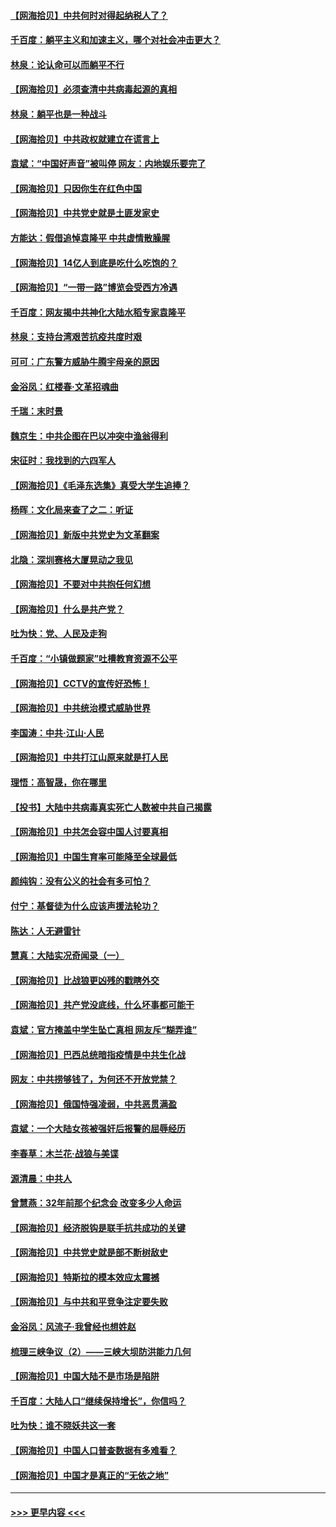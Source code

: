 #### [【网海拾贝】中共何时对得起纳税人了？](../pages/nsc993/n12985578.md?t=05311201) 
#### [千百度：躺平主义和加速主义，哪个对社会冲击更大？](../pages/nsc993/n12985512.md?t=05311201) 
#### [林泉：论认命可以而躺平不行](../pages/nsc993/n12985505.md?t=05311201) 
#### [【网海拾贝】必须查清中共病毒起源的真相](../pages/nsc993/n12984276.md?t=05311201) 
#### [林泉：躺平也是一种战斗](../pages/nsc993/n12984194.md?t=05311201) 
#### [【网海拾贝】中共政权就建立在谎言上](../pages/nsc993/n12981880.md?t=05311201) 
#### [袁斌：“中国好声音”被叫停 网友：内地娱乐要完了](../pages/nsc993/n12981826.md?t=05311201) 
#### [【网海拾贝】只因你生在红色中国](../pages/nsc993/n12979096.md?t=05311201) 
#### [【网海拾贝】中共党史就是土匪发家史](../pages/nsc993/n12976478.md?t=05311201) 
#### [方能达：假借追悼袁隆平 中共虚情散臊腥](../pages/nsc993/n12976396.md?t=05311201) 
#### [【网海拾贝】14亿人到底是吃什么吃饱的？](../pages/nsc993/n12974125.md?t=05311201) 
#### [【网海拾贝】“一带一路”博览会受西方冷遇](../pages/nsc993/n12971787.md?t=05311201) 
#### [千百度：网友揭中共神化大陆水稻专家袁隆平](../pages/nsc993/n12971733.md?t=05311201) 
#### [林泉：支持台湾艰苦抗疫共度时艰](../pages/nsc993/n12971350.md?t=05311201) 
#### [可可：广东警方威胁牛腾宇母亲的原因](../pages/nsc993/n12971100.md?t=05311201) 
#### [金浴凤：红楼春·文革招魂曲](../pages/nsc993/n12970354.md?t=05311201) 
#### [千瑞：末时景](../pages/nsc993/n12970337.md?t=05311201) 
#### [魏京生：中共企图在巴以冲突中渔翁得利](../pages/nsc993/n12970286.md?t=05311201) 
#### [宋征时：我找到的六四军人](../pages/nsc993/n12970213.md?t=05311201) 
#### [【网海拾贝】《毛泽东选集》真受大学生追捧？](../pages/nsc993/n12968779.md?t=05311201) 
#### [杨晖：文化局来查了之二：听证](../pages/nsc993/n12966528.md?t=05311201) 
#### [【网海拾贝】新版中共党史为文革翻案](../pages/nsc993/n12967526.md?t=05311201) 
#### [北隐：深圳赛格大厦晃动之我见](../pages/nsc993/n12967393.md?t=05311201) 
#### [【网海拾贝】不要对中共抱任何幻想](../pages/nsc993/n12965222.md?t=05311201) 
#### [【网海拾贝】什么是共产党？](../pages/nsc993/n12962781.md?t=05311201) 
#### [吐为快：党、人民及走狗](../pages/nsc993/n12962747.md?t=05311201) 
#### [千百度：“小镇做题家”吐槽教育资源不公平](../pages/nsc993/n12962705.md?t=05311201) 
#### [【网海拾贝】CCTV的宣传好恐怖！](../pages/nsc993/n12959984.md?t=05311201) 
#### [【网海拾贝】中共统治模式威胁世界](../pages/nsc993/n12957622.md?t=05311201) 
#### [李国涛：中共‧江山‧人民](../pages/nsc993/n12957502.md?t=05311201) 
#### [【网海拾贝】中共打江山原来就是打人民](../pages/nsc993/n12954345.md?t=05311201) 
#### [理悟：高智晟，你在哪里](../pages/nsc993/n12953115.md?t=05311201) 
#### [【投书】大陆中共病毒真实死亡人数被中共自己揭露](../pages/nsc993/n12953050.md?t=05311201) 
#### [【网海拾贝】中共怎会容中国人讨要真相](../pages/nsc993/n12952161.md?t=05311201) 
#### [【网海拾贝】中国生育率可能降至全球最低](../pages/nsc993/n12948793.md?t=05311201) 
#### [颜纯钩：没有公义的社会有多可怕？](../pages/nsc993/n12947626.md?t=05311201) 
#### [付宁：基督徒为什么应该声援法轮功？](../pages/nsc993/n12947233.md?t=05311201) 
#### [陈达：人无避雷针](../pages/nsc993/n12947098.md?t=05311201) 
#### [慧真：大陆实况奇闻录（一）](../pages/nsc993/n12945811.md?t=05311201) 
#### [【网海拾贝】比战狼更凶残的戳瞎外交](../pages/nsc993/n12945717.md?t=05311201) 
#### [【网海拾贝】共产党没底线，什么坏事都可能干](../pages/nsc993/n12942090.md?t=05311201) 
#### [袁斌：官方掩盖中学生坠亡真相 网友斥“糊弄谁”](../pages/nsc993/n12942029.md?t=05311201) 
#### [【网海拾贝】巴西总统暗指疫情是中共生化战](../pages/nsc993/n12938999.md?t=05311201) 
#### [网友：中共捞够钱了，为何还不开放党禁？](../pages/nsc993/n12938952.md?t=05311201) 
#### [【网海拾贝】俄国恃强凌弱，中共恶贯满盈](../pages/nsc993/n12936626.md?t=05311201) 
#### [袁斌：一个大陆女孩被强奸后报警的屈辱经历](../pages/nsc993/n12936547.md?t=05311201) 
#### [李春草：木兰花·战狼与美谍](../pages/nsc993/n12935995.md?t=05311201) 
#### [源清晨：中共人](../pages/nsc993/n12935589.md?t=05311201) 
#### [曾慧燕：32年前那个纪念会 改变多少人命运](../pages/nsc993/n12934233.md?t=05311201) 
#### [【网海拾贝】经济脱钩是联手抗共成功的关键](../pages/nsc993/n12934176.md?t=05311201) 
#### [【网海拾贝】中共党史就是部不断树敌史](../pages/nsc993/n12932844.md?t=05311201) 
#### [【网海拾贝】特斯拉的模本效应太震撼](../pages/nsc993/n12925626.md?t=05311201) 
#### [【网海拾贝】与中共和平竞争注定要失败](../pages/nsc993/n12923326.md?t=05311201) 
#### [金浴凤：风流子‧我曾经也想姓赵](../pages/nsc993/n12920911.md?t=05311201) 
#### [梳理三峡争议（2）——三峡大坝防洪能力几何](../pages/nsc993/n12920173.md?t=05311201) 
#### [【网海拾贝】中国大陆不是市场是陷阱](../pages/nsc993/n12920143.md?t=05311201) 
#### [千百度：大陆人口“继续保持增长”，你信吗？](../pages/nsc993/n12918946.md?t=05311201) 
#### [吐为快：谁不晓妖共这一套](../pages/nsc993/n12918941.md?t=05311201) 
#### [【网海拾贝】中国人口普查数据有多难看？](../pages/nsc993/n12917822.md?t=05311201) 
#### [【网海拾贝】中国才是真正的“无依之地”](../pages/nsc993/n12915845.md?t=05311201) 

----
#### [ >>> 更早内容 <<< ](../indexes/nsc993-earlier.md)
